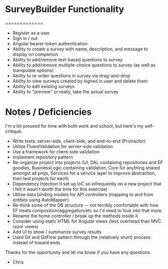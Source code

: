 
# SurveyBuilder Functionality
=============

* Register as a user
* Sign in / out
* Angular bearer-token authentication
* Ability to create a survey with name, description, and message to display on completion
* Ability to add/remove text-based questions to survey
* Ability to add/remove multiple-choice questions to survey (as well as manipulate options)
* Ability to re-order questions in survey via drag-and-drop
* Ability to view surveys created by signed in user and delete them
* Ability to edit existing surveys
* Ability to "preview" or really, take the actual survey


Notes / Deficiencies
==========================================

I'm a bit pressed for time with both work and school, but here's my self-critique:

* Write tests: server-side, client-side, and end-to-end (Protractor)
* Utilize FluentValidation for server-side validation
* Use a framework for client-side validation
* Implement repository pattern
* Re-organize project into projects (UI, DAL containing repositories and EF goodies, BusinessLogic containing validation, Core for anything shared amongst all projs, Services for a service layer to improve abstraction, then test projects for each)
* Dependency Injection (I set up IoC so infrequently on a new project that I felt it wasn't worth the time for this exercise)
* Utilize data binding models for API controllers (mapping to and from entities using AutoMapper)
* Re-think some of the DB structure -- not terribly comfortable with how EF treats composition/aggregation/etc so I'd need to look into that more.
* Rename the home controller / break up the methods inside it
* Consider using static HTML for Angular views (less overhead than MVC razor views)
* Add UI to show / summarize survey results
* Used Git and GitFlow pattern through the (relatively short) process instead of toward ends


Thanks for the opportunity and let me know if you have any questions.
- Chris